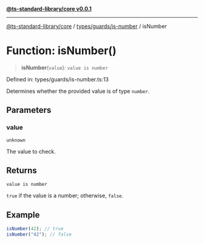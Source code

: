 [**@ts-standard-library/core v0.0.1**](../../../../README.md)

***

[@ts-standard-library/core](../../../../modules.md) / [types/guards/is-number](../README.md) / isNumber

# Function: isNumber()

> **isNumber**(`value`): `value is number`

Defined in: types/guards/is-number.ts:13

Determines whether the provided value is of type `number`.

## Parameters

### value

`unknown`

The value to check.

## Returns

`value is number`

`true` if the value is a number; otherwise, `false`.

## Example

```typescript
isNumber(42); // true
isNumber("42"); // false
```
